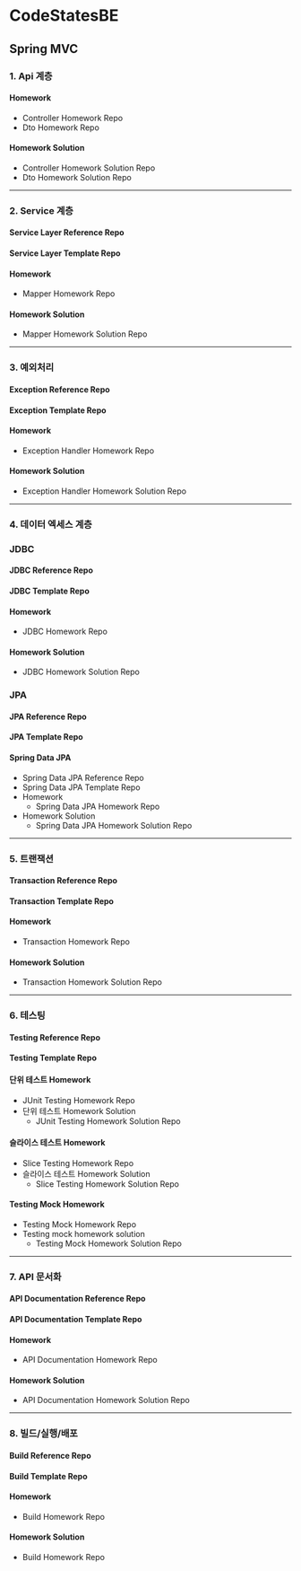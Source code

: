 # CodeStatesBE

## Spring MVC

### 1. Api 계층

#### Homework
- Controller Homework Repo
- Dto Homework Repo
#### Homework Solution
- Controller Homework Solution Repo
- Dto Homework Solution Repo

-------------------------

### 2. Service 계층

#### Service Layer Reference Repo
#### Service Layer Template Repo
#### Homework
- Mapper Homework Repo
#### Homework Solution
- Mapper Homework Solution Repo

--------------------------

### 3. 예외처리

#### Exception Reference Repo
#### Exception Template Repo
#### Homework
- Exception Handler Homework Repo
#### Homework Solution
- Exception Handler Homework Solution Repo

---------------------------

### 4. 데이터 엑세스 계층

### JDBC

#### JDBC Reference Repo
#### JDBC Template Repo
#### Homework
- JDBC Homework Repo
#### Homework Solution
- JDBC Homework Solution Repo

### JPA

#### JPA Reference Repo
#### JPA Template Repo
#### Spring Data JPA
- Spring Data JPA Reference Repo
- Spring Data JPA Template Repo
- Homework
   - Spring Data JPA Homework Repo
- Homework Solution
   - Spring Data JPA Homework Solution Repo

----------------------------


### 5. 트랜잭션

#### Transaction Reference Repo
#### Transaction Template Repo
#### Homework
- Transaction Homework Repo
#### Homework Solution 
- Transaction Homework Solution Repo

-------------------------------

### 6. 테스팅

#### Testing Reference Repo
#### Testing Template Repo
#### 단위 테스트 Homework
- JUnit Testing Homework Repo
- 단위 테스트 Homework Solution
   - JUnit Testing Homework Solution Repo
#### 슬라이스 테스트 Homework
- Slice Testing Homework Repo
- 슬라이스 테스트 Homework Solution
   - Slice Testing Homework Solution Repo
#### Testing Mock Homework
- Testing Mock Homework Repo
- Testing mock homework solution
    - Testing Mock Homework Solution Repo

---------------------------------------
  
### 7. API 문서화

#### API Documentation Reference Repo
#### API Documentation Template Repo
#### Homework
- API Documentation Homework Repo
#### Homework Solution
- API Documentation Homework Solution Repo

-----------------------------------

### 8. 빌드/실행/배포

#### Build Reference Repo
#### Build Template Repo
#### Homework
- Build Homework Repo
#### Homework Solution
- Build Homework Repo
